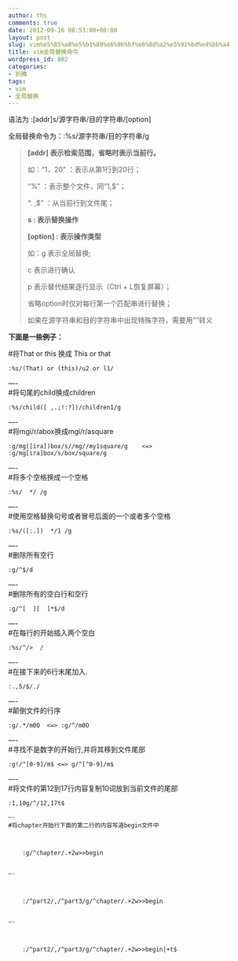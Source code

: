 ```yaml
---
author: ths
comments: true
date: 2012-09-16 08:53:00+00:00
layout: post
slug: vim%e5%85%a8%e5%b1%80%e6%9b%bf%e6%8d%a2%e5%91%bd%e4%bb%a4
title: vim全局替换命令
wordpress_id: 882
categories:
- 折腾
tags:
- vim
- 全局替换
---
```


语法为 :[addr]s/源字符串/目的字符串/[option] 





全局替换命令为：:%s/源字符串/目的字符串/g 

> **[addr] 表示检索范围，省略时表示当前行。**
> 
> 如：“1，20” ：表示从第1行到20行； 
> 
> “%” ：表示整个文件，同“1,$”； 
> 
> “. ,$” ：从当前行到文件尾； 
> 
> **s : 表示替换操作**
> 
> **[option] : 表示操作类型**
> 
> 如：g 表示全局替换;
> 
> c 表示进行确认 
> 
> p 表示替代结果逐行显示（Ctrl + L恢复屏幕）； 
> 
> 省略option时仅对每行第一个匹配串进行替换； 
> 
> 如果在源字符串和目的字符串中出现特殊字符，需要用””转义





**下面是一些例子：**





#将That or this 换成 This or that  

    
    :%s/(That) or (this)/u2 or l1/

  
—-   
#将句尾的child换成children  


    
    :%s/child([ ,.;!:?])/children1/g

  
—-  
#将mgi/r/abox换成mgi/r/asquare  


    
    :g/mg([ira])box/s//mg//my1square/g    <=>  :g/mg[ira]box/s/box/square/g

  
—-  
#将多个空格换成一个空格  


    
    :%s/  */ /g

  
—-  
#使用空格替换句号或者冒号后面的一个或者多个空格  


    
    :%s/([:.])  */1 /g

  
—-  
#删除所有空行  


    
    :g/^$/d

  
—-  
#删除所有的空白行和空行  


    
    :g/^[  ][  ]*$/d

  
—-  
#在每行的开始插入两个空白  


    
    :%s/^/>  /

  
—-  
#在接下来的6行末尾加入.  


    
    :.,5/$/./

  
—-  
#颠倒文件的行序  


    
    :g/.*/m0O  <=> :g/^/m0O

  
—-  
#寻找不是数字的开始行,并将其移到文件尾部  


    
    :g!/^[0-9]/m$ <=> g/^[^0-9]/m$

  
—-  
#将文件的第12到17行内容复制10词放到当前文件的尾部  


    
    :1,10g/^/12,17t$

  
~~~~重复次数的作用  
—-  
#将chapter开始行下面的第二行的内容写道begin文件中  


    
    :g/^chapter/.+2w>>begin

  
—-  


    
    :/^part2/,/^part3/g/^chapter/.+2w>>begin

  
—-  


    
    :/^part2/,/^part3/g/^chapter/.+2w>>begin|+t$



